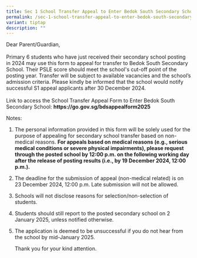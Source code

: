 ```yaml
---
title: Sec 1 School Transfer Appeal to Enter Bedok South Secondary School
permalink: /sec-1-school-transfer-appeal-to-enter-bedok-south-secondary-school/
variant: tiptap
description: ""
---
```

<p>Dear Parent/Guardian,
<br>
<br>Primary 6 students who have just received their secondary school posting
in 2024 may use this form to appeal for transfer to Bedok South Secondary
School. Their PSLE score should meet the school's cut-off point of the
posting year. Transfer will be subject to available vacancies and the school’s
admission criteria. Please kindly be informed that the school would notify
successful S1 appeal applicants after 30 December 2024.
<br>
<br>Link to access the School Transfer Appeal Form to Enter Bedok South Secondary
School: <strong><a rel="noopener noreferrer nofollow" target="_blank">https://go.gov.sg/bdsappealform2025</a></strong>
</p>
<p>Notes:</p>
<ol data-tight="true" class="tight">
<li>
<p>The personal information provided in this form will be solely used for
the purpose of appealing for secondary school transfer based on non-medical
reasons. <strong>For appeals based on medical reasons (e.g., serious medical conditions or severe physical impairments), please request through the posted school by 12:00 p.m. on the following working day after the release of posting results (i.e., by 19 December 2024, 12:00 p.m.).&nbsp;&nbsp;</strong>
</p>
</li>
</ol>
<ol start="2" data-tight="true" class="tight">
<li>
<p>The deadline for the submission of appeal (non-medical related) is on
23 December 2024, 12:00 p.m. Late submission will not be allowed.</p>
</li>
</ol>
<ol start="3" data-tight="true" class="tight">
<li>
<p>Schools will not disclose reasons for selection/non-selection of students.</p>
</li>
</ol>
<ol start="4" data-tight="true" class="tight">
<li>
<p>Students should still report to the posted secondary school on 2 January
2025, unless notified otherwise.</p>
</li>
</ol>
<ol start="5" data-tight="true" class="tight">
<li>
<p>The application is deemed to be unsuccessful if you do not hear from the
school by mid-January 2025.
<br>
</p>
<p>Thank you for your kind attention.</p>
</li>
</ol>
<p></p>